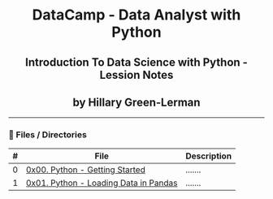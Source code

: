 <h1 align="center">DataCamp - Data Analyst with Python </h1>

<h2 align="center">Introduction To Data Science with Python - Lession Notes </h2>

<h2 align="center">by Hillary Green-Lerman </h2>

---

### :file_folder: Files / Directories

#|File|Description
---|---|---
0|[0x00. Python - Getting Started](./0x00-getting_started)|.......
1|[0x01. Python - Loading Data in Pandas](./0x01-load_data_pandas)|.......

